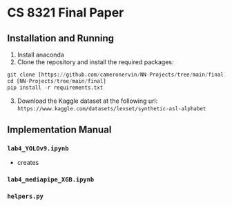 # CS 8321 Final Paper
## Installation and Running
1. Install anaconda
2. Clone the repository and install the required packages:
```python
git clone [https://github.com/cameronervin/NN-Projects/tree/main/final]
cd [NN-Projects/tree/main/final]
pip install -r requirements.txt
```
3. Download the Kaggle dataset at the following url:
   `https://www.kaggle.com/datasets/lexset/synthetic-asl-alphabet`

## Implementation Manual
### `lab4_YOLOv9.ipynb`
- creates 

### `lab4_mediapipe_XGB.ipynb`


###  `helpers.py`

